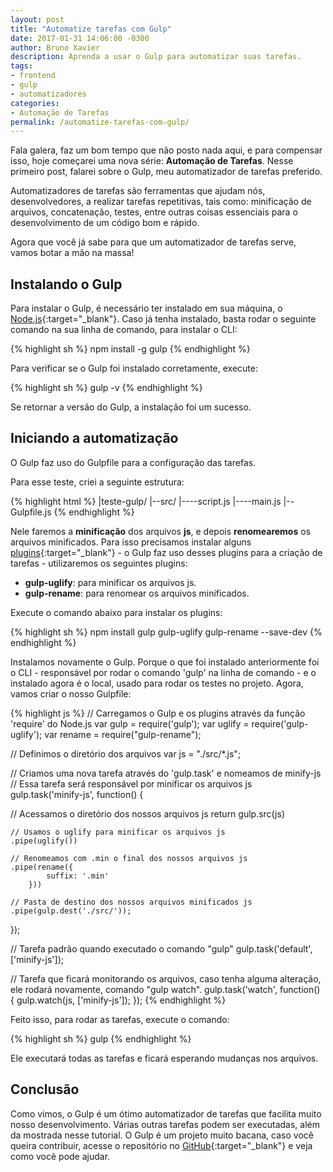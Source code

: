 ```yaml
---
layout: post
title: "Automatize tarefas com Gulp"
date: 2017-01-31 14:06:00 -0300
author: Bruno Xavier
description: Aprenda a usar o Gulp para automatizar suas tarefas.
tags:
- frontend
- gulp
- automatizadores
categories:
- Automação de Tarefas
permalink: /automatize-tarefas-com-gulp/
---
```


Fala galera, faz um bom tempo que não posto nada aqui, e para compensar isso, hoje começarei uma nova série: **Automação de Tarefas**. Nesse primeiro post, falarei sobre o Gulp, meu automatizador de tarefas preferido.

Automatizadores de tarefas são ferramentas que ajudam nós, desenvolvedores, a realizar tarefas repetitivas, tais como: minificação de arquivos, concatenação, testes, entre outras coisas essenciais para o desenvolvimento de um código bom e rápido.

Agora que você já sabe para que um automatizador de tarefas serve, vamos botar a mão na massa!

## Instalando o Gulp

Para instalar o Gulp, é necessário ter instalado em sua máquina, o [Node.js](https://nodejs.org/en/){:target="_blank"}. Caso já tenha instalado, basta rodar o seguinte comando na sua linha de comando, para instalar o CLI:

{% highlight sh %}
npm install -g gulp
{% endhighlight %}

Para verificar se o Gulp foi instalado corretamente, execute:

{% highlight sh %}
gulp -v
{% endhighlight %}

Se retornar a versão do Gulp, a instalação foi um sucesso.

## Iniciando a automatização

O Gulp faz uso do Gulpfile para a configuração das tarefas.

Para esse teste, criei a seguinte estrutura:

{% highlight html %}
|teste-gulp/
|--src/
|----script.js
|----main.js
|--Gulpfile.js
{% endhighlight %}

Nele faremos a **minificação** dos arquivos **js**, e depois **renomearemos** os arquivos minificados. Para isso precisamos instalar alguns [plugins](http://gulpjs.com/plugins/){:target="_blank"} - o Gulp faz uso desses plugins para a criação de tarefas - utilizaremos os seguintes plugins:

- **gulp-uglify**: para minificar os arquivos js.
- **gulp-rename**: para renomear os arquivos minificados.

Execute o comando abaixo para instalar os plugins:

{% highlight sh %}
npm install gulp gulp-uglify gulp-rename --save-dev
{% endhighlight %}

Instalamos novamente o Gulp. Porque o que foi instalado anteriormente foi o CLI - responsável por rodar o comando 'gulp' na linha de comando - e o instalado agora é o local, usado para rodar os testes no projeto. Agora, vamos criar o nosso Gulpfile:

{% highlight js %}
// Carregamos o Gulp e os plugins através da função 'require' do Node.js
var gulp = require('gulp');
var uglify = require('gulp-uglify');
var rename = require("gulp-rename");

// Definimos o diretório dos arquivos
var js = "./src/*.js";

// Criamos uma nova tarefa através do 'gulp.task' e nomeamos de minify-js
// Essa tarefa será responsável por minificar os arquivos js
gulp.task('minify-js', function() {

  // Acessamos o diretório dos nossos arquivos js
  return gulp.src(js)

  	// Usamos o uglify para minificar os arquivos js
    .pipe(uglify())

    // Renomeamos com .min o final dos nossos arquivos js
    .pipe(rename({
            suffix: '.min'
        }))

    // Pasta de destino dos nossos arquivos minificados js
    .pipe(gulp.dest('./src/'));
});

// Tarefa padrão quando executado o comando "gulp"
gulp.task('default',['minify-js']);

// Tarefa que ficará monitorando os arquivos, caso tenha alguma alteração, ele rodará novamente, comando "gulp watch".
gulp.task('watch', function() {
    gulp.watch(js, ['minify-js']);
});
{% endhighlight %}

Feito isso, para rodar as tarefas, execute o comando:

{% highlight sh %}
gulp
{% endhighlight %}

Ele executará todas as tarefas e ficará esperando mudanças nos arquivos.

## Conclusão

Como vimos, o Gulp é um ótimo automatizador de tarefas que facilita muito nosso desenvolvimento. Várias outras tarefas podem ser executadas, além da mostrada nesse tutorial. O Gulp é um projeto muito bacana, caso você queira contribuir, acesse o repositório no [GitHub](https://github.com/gulpjs/gulp){:target="_blank"} e veja como você pode ajudar.
